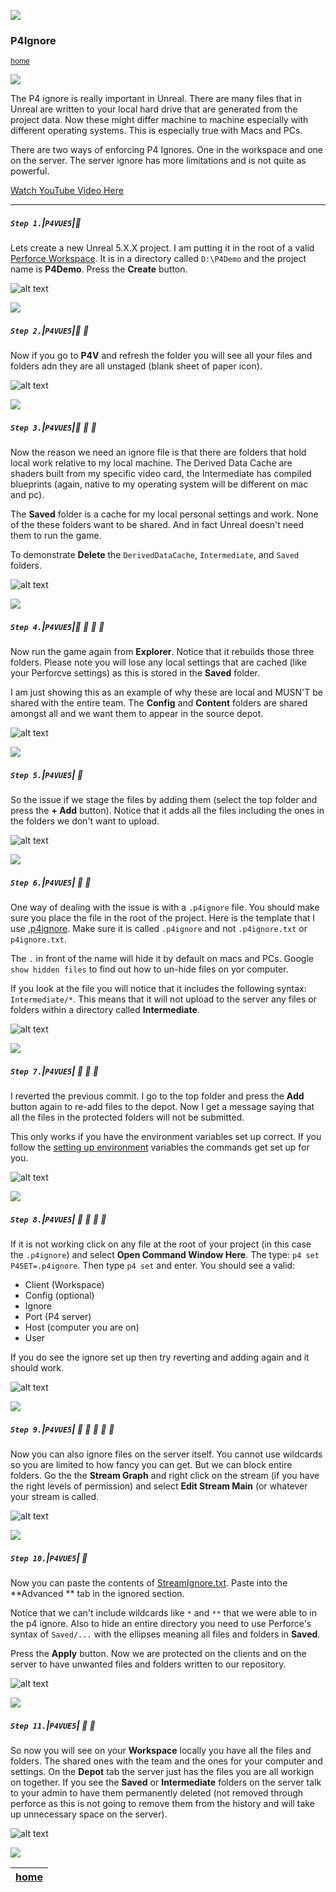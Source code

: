 ![](../images/line3.png)

### P4Ignore

<sub>[home](../README.md#user-content-ue4-hello-world)</sub>

![](../images/line3.png)

The P4 ignore is really important in Unreal.  There are many files that in Unreal are written to your local hard drive that are generated from the project data.  Now these might differ machine to machine especially with different operating systems. This is especially true with Macs and PCs.

There are two ways of enforcing P4 Ignores.  One in the workspace and one on the server.  The server ignore has more limitations and is not quite as powerful.

[Watch YouTube Video Here](https://www.youtube.com/watch?v=S4A3MmBqtrw)
<br>

---


##### `Step 1.`\|`P4VUE5`|:small_blue_diamond:

Lets create a new Unreal 5.X.X project. I am putting it in the root of a valid [Perforce Workspace](https://github.com/maubanel/p4v-unreal/blob/main/workspaces/README.md#user-content-workspaces-in-p4v). It is in a directory called `D:\P4Demo` and the project name is **P4Demo**. Press the **Create** button.

![alt text](images/CreateThirdPersonProject.png)


![](../images/line3.png)

##### `Step 2.`\|`P4VUE5`|:small_blue_diamond: :small_blue_diamond: 

Now if you go to **P4V** and refresh the folder you will see all your files and folders adn they are all unstaged (blank sheet of paper icon).

![alt text](images/NothingStaged.png)

![](../images/line3.png)

##### `Step 3.`\|`P4VUE5`|:small_blue_diamond: :small_blue_diamond: :small_blue_diamond:

Now the reason we need an ignore file is that there are folders that hold local work relative to my local machine.  The Derived Data Cache are shaders built from my specific video card, the Intermediate has compiled blueprints (again, native to my operating system will be different on mac and pc).

The **Saved** folder is a cache for my local personal settings and work.  None of the these folders want to be shared.  And in fact Unreal doesn't need them to run the game.  

To demonstrate **Delete** the `DerivedDataCache`, `Intermediate`, and `Saved` folders.

![alt text](images/DynamicFolders.png)

![](../images/line3.png)

##### `Step 4.`\|`P4VUE5`|:small_blue_diamond: :small_blue_diamond: :small_blue_diamond: :small_blue_diamond:

Now run the game again from **Explorer**.  Notice that it rebuilds those three folders.  Please note you will lose any local settings that are cached (like your Perforcve settings) as this is stored in the **Saved** folder.

I am just showing this as an example of why these are local and MUSN'T be shared with the entire team.  The **Config** and **Content** folders are shared amongst all and we want them to appear in the source depot.

![alt text](images/Regenerates.png)

![](../images/line3.png)

##### `Step 5.`\|`P4VUE5`| :small_orange_diamond:

So the issue if we stage the files by adding them (select the top folder and press the **+ Add** button). Notice that it adds all the files including the ones in the folders we don't want to upload.

![alt text](images/IncludingIncorrectFiles.png)

![](../images/line3.png)

##### `Step 6.`\|`P4VUE5`| :small_orange_diamond: :small_blue_diamond:

One way of dealing with the issue is with a `.p4ignore` file. You should make sure you place the file in the root of the project. Here is the template that I use [.p4ignore](../files/UE5/.p4ignore). Make sure it is called `.p4ignore` and not `.p4ignore.txt` or `p4ignore.txt`.

The `.` in front of the name will hide it by default on macs and PCs.  Google `show hidden files` to find out how to un-hide files on yor computer.

If you look at the file you will notice that it includes the following syntax: `Intermediate/*`.  This means that it will not upload to the server any files or folders within a directory called **Intermediate**. 


![alt text](images/p4Ignore.png)

![](../images/line3.png)

##### `Step 7.`\|`P4VUE5`| :small_orange_diamond: :small_blue_diamond: :small_blue_diamond:

I reverted the previous commit.  I go to the top folder and press the **Add** button again to re-add files to the depot. Now I get a message saying that all the files in the protected folders will not be submitted.

This only works if you have the environment variables set up correct.  If you follow the [setting up environment](https://github.com/maubanel/p4v-unreal/blob/main/environment/README.md#user-content-set-up-environment-variables) variables the commands get set up for you.

![alt text](images/IgnoreWorking.png)

![](../images/line3.png)

##### `Step 8.`\|`P4VUE5`| :small_orange_diamond: :small_blue_diamond: :small_blue_diamond: :small_blue_diamond:

If it is not working click on any file at the root of your project (in this case the `.p4ignore`) and select **Open Command Window Here**. The type: `p4 set P4SET=.p4ignore`. Then type `p4 set` and enter.  You should see a valid:
* Client (Workspace)
* Config (optional)
* Ignore
* Port (P4 server)
* Host (computer you are on)
* User

If you do see the ignore set up then try reverting and adding again and it should work.

![alt text](images/p4CommandLine.png)

![](../images/line3.png)

##### `Step 9.`\|`P4VUE5`| :small_orange_diamond: :small_blue_diamond: :small_blue_diamond: :small_blue_diamond: :small_blue_diamond:

Now you can also ignore files on the server itself.  You cannot use wildcards so you are limited to how fancy you can get.  But we can block entire folders.  Go the the **Stream Graph** and right click on the stream (if you have the right levels of permission) and select **Edit Stream Main** (or whatever your stream is called.  

![alt text](images/StreamIgnore.png)

![](../images/line3.png)

##### `Step 10.`\|`P4VUE5`| :large_blue_diamond:

Now you can  paste the contents of [StreamIgnore.txt](../files/ue5/StreamIgnore.txt). Paste into the **Advanced ** tab in the ignored section.

Notice that we can't include wildcards like `*` and `**` that we were able to in the p4 ignore.  Also to hide an entire directory you need to use Perforce's syntax of `Saved/...` with the ellipses meaning all files and folders in **Saved**.

Press the **Apply** button. Now we are protected on the clients and on the server to have unwanted files and folders written to our repository.

![alt text](images/IgnoreStream.png)

![](../images/line3.png)

##### `Step 11.`\|`P4VUE5`| :large_blue_diamond: :small_blue_diamond: 

So now you will see on your **Workspace** locally you have all the files and folders.  The shared ones with the team and the ones for your computer and settings.  On the **Depot** tab the server just has the files you are all workign on together.  If you see the **Saved** or **Intermediate** folders on the server talk to your admin to have them permanently deleted (not removed through perforce as this is not going to remove them from the history and will take up unnecessary space on the server).

![alt text](images/DepotServer.png)

![](../images/line.png)

| [home](../README.md#user-content-ue4-hello-world) | 
|---|
